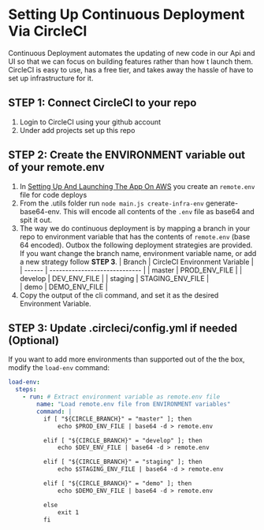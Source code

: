 # Setting Up Continuous Deployment Via CircleCI

Continuous Deployment automates the updating of new code in our Api and UI so that we can focus on building features rather than how t launch them. CircleCI is easy to use, has a free tier, and takes away the hassle of have to set up infrastructure for it.

## STEP 1: Connect CircleCI to your repo

1. Login to CircleCI using your github account
1. Under add projects set up this repo

## STEP 2: Create the ENVIRONMENT variable out of your remote.env

1. In [Setting Up And Launching The App On AWS](/docs/setting-up-remote.md) you create an `remote.env` file for code deploys
1. From the .utils folder run `node main.js create-infra-env` generate-base64-env. This will encode all contents of the `.env` file as base64 and spit it out.
1. The way we do continuous deployment is by mapping a branch in your repo to environment variable that has the contents of `remote.env` (base 64 encoded). Outbox the following deployment strategies are provided. If you want change the branch name, environment variable name, or add a new strategy follow **STEP 3**.
    |   Branch      | CircleCI Environment Variable |
    |   ------      | ----------------------------- |
    |   master      | PROD_ENV_FILE                 |
    |   develop     | DEV_ENV_FILE                  |
    |   staging     | STAGING_ENV_FILE              |  
    |   demo        | DEMO_ENV_FILE                 |
1. Copy the output of the cli command, and set it as the desired Environment Variable.


## STEP 3: Update .circleci/config.yml if needed (Optional)

If you want to add more environments than supported out of the the box, modify the `load-env` command:

```yaml
load-env:
  steps:
    - run: # Extract environment variable as remote.env file
        name: "Load remote.env file from ENVIRONMENT variables"
        command: |
          if [ "${CIRCLE_BRANCH}" = "master" ]; then
              echo $PROD_ENV_FILE | base64 -d > remote.env

          elif [ "${CIRCLE_BRANCH}" = "develop" ]; then
              echo $DEV_ENV_FILE | base64 -d > remote.env

          elif [ "${CIRCLE_BRANCH}" = "staging" ]; then
              echo $STAGING_ENV_FILE | base64 -d > remote.env

          elif [ "${CIRCLE_BRANCH}" = "demo" ]; then
              echo $DEMO_ENV_FILE | base64 -d > remote.env

          else
              exit 1
          fi
```

#
